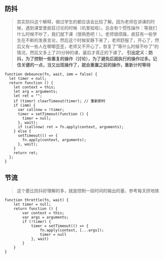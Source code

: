 
## 防抖
> 其实防抖这个解释，做过学生的都应该会比较了解。因为老师在讲课的时候，遇到课堂里疯狂讨论的时候（叽里呱啦）。总会有个惯性操作：等我们什么时候不吵了，我们就下课（很熟悉吧！）。老师很烦躁，疯狂有一些学生在不断的发表言论，然后这个时候安静下来了，老师舒服了，开心了，然后又有一些人在唧唧歪歪，老师又不开心了，恢复了“等什么时候不吵了”的情况，然后又多上了20分钟的课，最后才真正的下课了。
**引出定义：防抖，为了控制一些重复的操作（讨论），为了避免后面执行的操作过多。记住关键的一点，当又出现操作了，就会重置之前的操作，重新计时等待**

```
function debounce(fn, wait, imm = false) {
  let timer = null;
  return function () {
    let context = this;
    let arg = arguments;
    let ret = "";
    if (timer) clearTimeout(timer); // 重新即时
    if (imm) {
      var callnow = !timer;
      timer = setTimeout(function () {
        timer = null;
      }, wait);
      if (callnow) ret = fn.apply(context, arguments);
    } else {
      setTimeout(() => {
        fn.apply(context, arguments);
      }, wait);
    }
    return ret;
  };
}

```

## 节流

> 这个要比防抖好理解的多，就是控制一段时间的输出的量，参考每天挤地铁


```
function throttle(fn, wait) {
    let timer = null;
    return function () {
        var context = this; 
        var args = arguments;
        if (!timer) {
            timer = setTimeout(() => {
                fn.apply(context, [...args]);
                timer = null
            }, wait)
        }
    }
}
```
